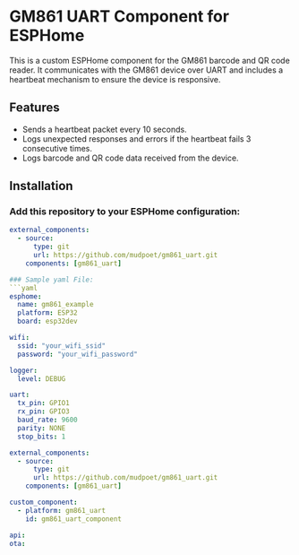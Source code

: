 # GM861 UART Component for ESPHome

This is a custom ESPHome component for the GM861 barcode and QR code reader. It communicates with the GM861 device over UART and includes a heartbeat mechanism to ensure the device is responsive.

## Features
- Sends a heartbeat packet every 10 seconds.
- Logs unexpected responses and errors if the heartbeat fails 3 consecutive times.
- Logs barcode and QR code data received from the device.

## Installation
### Add this repository to your ESPHome configuration:
   ```yaml
   external_components:
     - source:
         type: git
         url: https://github.com/mudpoet/gm861_uart.git
       components: [gm861_uart]

### Sample yaml File:
   ```yaml
   esphome:
     name: gm861_example
     platform: ESP32
     board: esp32dev
   
   wifi:
     ssid: "your_wifi_ssid"
     password: "your_wifi_password"
   
   logger:
     level: DEBUG
   
   uart:
     tx_pin: GPIO1
     rx_pin: GPIO3
     baud_rate: 9600
     parity: NONE
     stop_bits: 1
   
   external_components:
     - source:
         type: git
         url: https://github.com/mudpoet/gm861_uart.git
       components: [gm861_uart]
   
   custom_component:
     - platform: gm861_uart
       id: gm861_uart_component
   
   api:
   ota:
